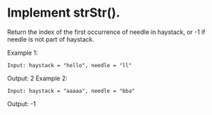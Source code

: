 # Implement strStr().

Return the index of the first occurrence of needle in haystack, or -1 if needle is not part of haystack.

Example 1:
```
Input: haystack = "hello", needle = "ll"
```
Output: 2
Example 2:
```
Input: haystack = "aaaaa", needle = "bba"
```
Output: -1